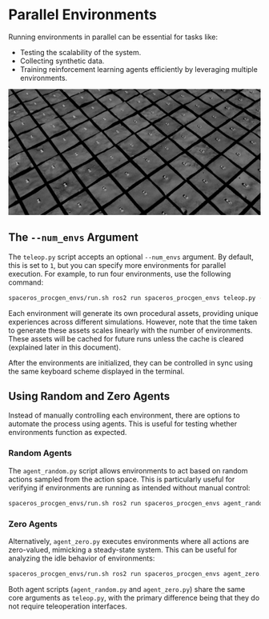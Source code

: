 # Parallel Environments

Running environments in parallel can be essential for tasks like:

- Testing the scalability of the system.
- Collecting synthetic data.
- Training reinforcement learning agents efficiently by leveraging multiple environments.

![](../_images/parallel_envs.png)

## The `--num_envs` Argument

The `teleop.py` script accepts an optional `--num_envs` argument. By default, this is set to `1`, but you can specify more environments for parallel execution. For example, to run four environments, use the following command:

```bash
spaceros_procgen_envs/run.sh ros2 run spaceros_procgen_envs teleop.py --task sample_collection --num_envs 4
```

Each environment will generate its own procedural assets, providing unique experiences across different simulations. However, note that the time taken to generate these assets scales linearly with the number of environments. These assets will be cached for future runs unless the cache is cleared (explained later in this document).

After the environments are initialized, they can be controlled in sync using the same keyboard scheme displayed in the terminal.

## Using Random and Zero Agents

Instead of manually controlling each environment, there are options to automate the process using agents. This is useful for testing whether environments function as expected.

### Random Agents

The `agent_random.py` script allows environments to act based on random actions sampled from the action space. This is particularly useful for verifying if environments are running as intended without manual control:

```bash
spaceros_procgen_envs/run.sh ros2 run spaceros_procgen_envs agent_random.py --task sample_collection --num_envs 4
```

### Zero Agents

Alternatively, `agent_zero.py` executes environments where all actions are zero-valued, mimicking a steady-state system. This can be useful for analyzing the idle behavior of environments:

```bash
spaceros_procgen_envs/run.sh ros2 run spaceros_procgen_envs agent_zero.py --task sample_collection --num_envs 4
```

Both agent scripts (`agent_random.py` and `agent_zero.py`) share the same core arguments as `teleop.py`, with the primary difference being that they do not require teleoperation interfaces.
